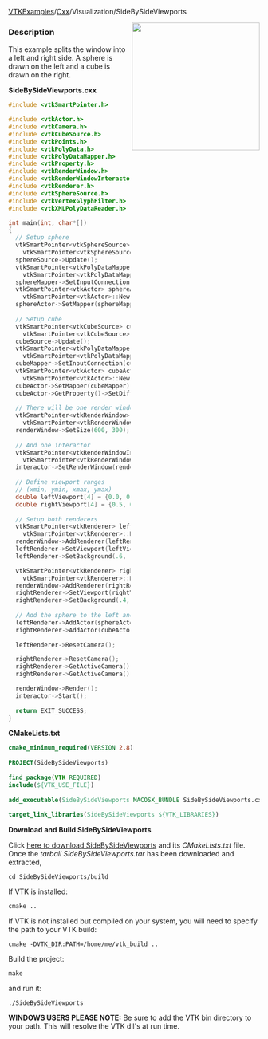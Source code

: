 [VTKExamples](/home/)/[Cxx](/Cxx)/Visualization/SideBySideViewports

<img align="right" src="https://github.com/lorensen/VTKExamples/blob/gh-pages/Testing/Baseline/Visualization/TestSideBySideViewports.png?raw=true" width="256" />

### Description
This example splits the window into a left and right side. A sphere is drawn on the left and a cube is drawn on the right.

**SideBySideViewports.cxx**
```c++
#include <vtkSmartPointer.h>

#include <vtkActor.h>
#include <vtkCamera.h>
#include <vtkCubeSource.h>
#include <vtkPoints.h>
#include <vtkPolyData.h>
#include <vtkPolyDataMapper.h>
#include <vtkProperty.h>
#include <vtkRenderWindow.h>
#include <vtkRenderWindowInteractor.h>
#include <vtkRenderer.h>
#include <vtkSphereSource.h>
#include <vtkVertexGlyphFilter.h>
#include <vtkXMLPolyDataReader.h>

int main(int, char*[])
{
  // Setup sphere
  vtkSmartPointer<vtkSphereSource> sphereSource = 
    vtkSmartPointer<vtkSphereSource>::New();
  sphereSource->Update();
  vtkSmartPointer<vtkPolyDataMapper> sphereMapper = 
    vtkSmartPointer<vtkPolyDataMapper>::New();
  sphereMapper->SetInputConnection(sphereSource->GetOutputPort());
  vtkSmartPointer<vtkActor> sphereActor = 
    vtkSmartPointer<vtkActor>::New();
  sphereActor->SetMapper(sphereMapper);
  
  // Setup cube
  vtkSmartPointer<vtkCubeSource> cubeSource = 
    vtkSmartPointer<vtkCubeSource>::New();
  cubeSource->Update();
  vtkSmartPointer<vtkPolyDataMapper> cubeMapper = 
    vtkSmartPointer<vtkPolyDataMapper>::New();
  cubeMapper->SetInputConnection(cubeSource->GetOutputPort());
  vtkSmartPointer<vtkActor> cubeActor = 
    vtkSmartPointer<vtkActor>::New();
  cubeActor->SetMapper(cubeMapper);
  cubeActor->GetProperty()->SetDiffuseColor(.3, .6, .4);
  
  // There will be one render window
  vtkSmartPointer<vtkRenderWindow> renderWindow = 
    vtkSmartPointer<vtkRenderWindow>::New();
  renderWindow->SetSize(600, 300);
  
  // And one interactor
  vtkSmartPointer<vtkRenderWindowInteractor> interactor = 
    vtkSmartPointer<vtkRenderWindowInteractor>::New();
  interactor->SetRenderWindow(renderWindow);
  
  // Define viewport ranges
  // (xmin, ymin, xmax, ymax)
  double leftViewport[4] = {0.0, 0.0, 0.5, 1.0};
  double rightViewport[4] = {0.5, 0.0, 1.0, 1.0};
  
  // Setup both renderers
  vtkSmartPointer<vtkRenderer> leftRenderer = 
    vtkSmartPointer<vtkRenderer>::New();
  renderWindow->AddRenderer(leftRenderer);
  leftRenderer->SetViewport(leftViewport);
  leftRenderer->SetBackground(.6, .5, .4);  

  vtkSmartPointer<vtkRenderer> rightRenderer = 
    vtkSmartPointer<vtkRenderer>::New();
  renderWindow->AddRenderer(rightRenderer);
  rightRenderer->SetViewport(rightViewport);
  rightRenderer->SetBackground(.4, .5, .6);  
      
  // Add the sphere to the left and the cube to the right
  leftRenderer->AddActor(sphereActor);
  rightRenderer->AddActor(cubeActor);
  
  leftRenderer->ResetCamera();

  rightRenderer->ResetCamera();
  rightRenderer->GetActiveCamera()->Azimuth(30);
  rightRenderer->GetActiveCamera()->Elevation(30);

  renderWindow->Render();
  interactor->Start();
  
  return EXIT_SUCCESS;
}
```
**CMakeLists.txt**
```cmake
cmake_minimum_required(VERSION 2.8)
 
PROJECT(SideBySideViewports)
 
find_package(VTK REQUIRED)
include(${VTK_USE_FILE})
 
add_executable(SideBySideViewports MACOSX_BUNDLE SideBySideViewports.cxx)
 
target_link_libraries(SideBySideViewports ${VTK_LIBRARIES})
```

**Download and Build SideBySideViewports**

Click [here to download SideBySideViewports](https://github.com/lorensen/VTKWikiExamplesTarballs/raw/master/SideBySideViewports.tar) and its *CMakeLists.txt* file.
Once the *tarball SideBySideViewports.tar* has been downloaded and extracted,
```
cd SideBySideViewports/build 
```
If VTK is installed:
```
cmake ..
```
If VTK is not installed but compiled on your system, you will need to specify the path to your VTK build:
```
cmake -DVTK_DIR:PATH=/home/me/vtk_build ..
```
Build the project:
```
make
```
and run it:
```
./SideBySideViewports
```
**WINDOWS USERS PLEASE NOTE:** Be sure to add the VTK bin directory to your path. This will resolve the VTK dll's at run time.

